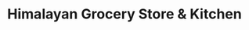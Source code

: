 ---
title: "Himalayan Grocery Store & Kitchen"
url: /stillwater/himalayan-grocery-store-and-kitchen/
shop: supermarket
---